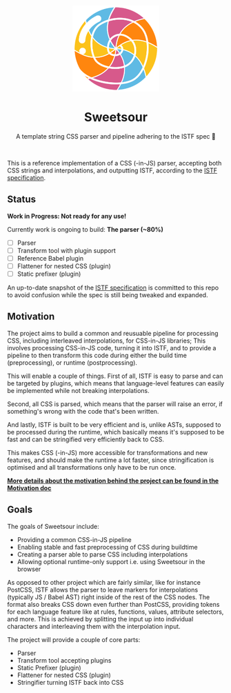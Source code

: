 <p align="center">
  <img alt="Sweetsour" src="/docs/logo.png?raw=true" width="200px" />
</p>
<h1 align="center">Sweetsour</h1>
<p align="center">
  A template string CSS parser and pipeline adhering to the ISTF spec 🍭
</p>

<br />

This is a reference implementation of a CSS (-in-JS) parser, accepting both CSS
strings and interpolations, and outputting ISTF, according to the
[ISTF specification](https://github.com/cssinjs/istf-spec).

## Status

**Work in Progress: Not ready for any use!**

Currently work is ongoing to build: **The parser (~80%)**

- [ ] Parser
- [ ] Transform tool with plugin support
- [ ] Reference Babel plugin
- [ ] Flattener for nested CSS (plugin)
- [ ] Static prefixer (plugin)

An up-to-date snapshot of the [ISTF specification](./docs/istf-spec-snapshot.md) is
committed to this repo to avoid confusion while the spec is still being tweaked and expanded.

## Motivation

The project aims to build a common and reusuable pipeline for processing CSS, including
interleaved interpolations, for CSS-in-JS libraries; This involves processing CSS-in-JS code,
turning it into ISTF, and to provide a pipeline to then transform this code during either
the build time (preprocessing), or runtime (postprocessing).

This will enable a couple of things. First of all, ISTF is easy to parse and can be targeted
by plugins, which means that language-level features can easily be implemented while not breaking
interpolations.

Second, all CSS is parsed, which means that the parser will raise an error, if something's wrong
with the code that's been written.

And lastly, ISTF is built to be very efficient and is, unlike ASTs, supposed to be processed during
the runtime, which basically means it's supposed to be fast and can be stringified very efficiently
back to CSS.

This makes CSS (-in-JS) more accessible for transformations and new features, and should make
the runtime a lot faster, since stringification is optimised and all transformations only have
to be run once.

[**More details about the motivation behind the project can be found in the Motivation doc**](./docs/motivation.md)

## Goals

The goals of Sweetsour include:

- Providing a common CSS-in-JS pipeline
- Enabling stable and fast preprocessing of CSS during buildtime
- Creating a parser able to parse CSS including interpolations
- Allowing optional runtime-only support i.e. using Sweetsour in the browser

As opposed to other project which are fairly similar, like for instance PostCSS,
ISTF allows the parser to leave markers for interpolations (typically JS / Babel AST)
right inside of the rest of the CSS nodes.
The format also breaks CSS down even further than PostCSS, providing tokens for each
language feature like at rules, functions, values, attribute selectors, and more.
This is achieved by splitting the input up into individual characters and interleaving
them with the interpolation input.

The project will provide a couple of core parts:

- Parser
- Transform tool accepting plugins
- Static Prefixer (plugin)
- Flattener for nested CSS (plugin)
- Stringifier turning ISTF back into CSS

